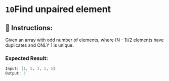 # **`10`Find unpaired element**

## :pencil: Instructions:
Given an array with odd number of elements, where (N - 1)/2 elements have duplicates and ONLY 1 is unique.


### Expected Result:          

```py
Input: [1, 5, 3, 1, 5]
Output: 3
```